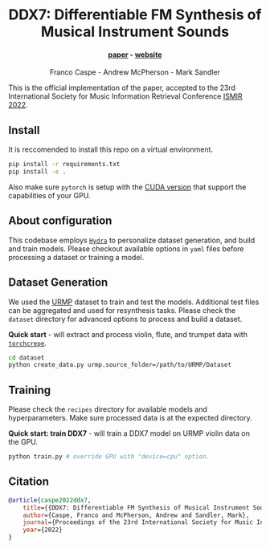 <h1 align="center">DDX7: Differentiable FM Synthesis of Musical Instrument Sounds</h1>
<div align="center">
<h4>
    <a href="" target="_blank">paper</a> - <a href="https://fcaspe.github.io/ddx7" target="_blank">website</a>
</h4>
    <p>
    Franco Caspe - Andrew McPherson - Mark Sandler
    </p>
</div>

This is the official implementation of the paper, accepted to the 23rd International Society
for Music Information Retrieval Conference [ISMIR 2022](https://ismir2022.ismir.net/).

## Install

It is reccomended to install this repo on a virtual environment.

```bash
pip install -r requirements.txt
pip install -e .
```

Also make sure `pytorch` is setup with the [CUDA version](https://pytorch.org/get-started/locally/)
that support the capabilities of your GPU.

## About configuration

This codebase employs [`Hydra`](https://hydra.cc/) to personalize dataset generation, and build and train models.
Please checkout available options in `yaml` files before processing a dataset or training a model.

## Dataset Generation

We used the [URMP](https://labsites.rochester.edu/air/projects/URMP.html) dataset to train and test the models.
Additional test files can be aggregated and used for resynthesis tasks.
Please check the `dataset` directory for advanced options to process and build a dataset.

**Quick start** - will extract and process violin, flute, and trumpet data with [`torchcrepe`](https://github.com/maxrmorrison/torchcrepe).

```bash
cd dataset
python create_data.py urmp.source_folder=/path/to/URMP/Dataset
```

## Training

Please check the `recipes` directory for available models and hyperparameters.
Make sure processed data is at the expected directory.

**Quick start: train DDX7** - will train a DDX7 model on URMP violin data on the GPU.

```bash
python train.py # override GPU with "device=cpu" option.
```

## Citation
```bibtex
@article{caspe2022ddx7,
    title={{DDX7: Differentiable FM Synthesis of Musical Instrument Sounds}},
    author={Caspe, Franco and McPherson, Andrew and Sandler, Mark},
    journal={Proceedings of the 23rd International Society for Music Information Retrieval Conference},
    year={2022}
}
```